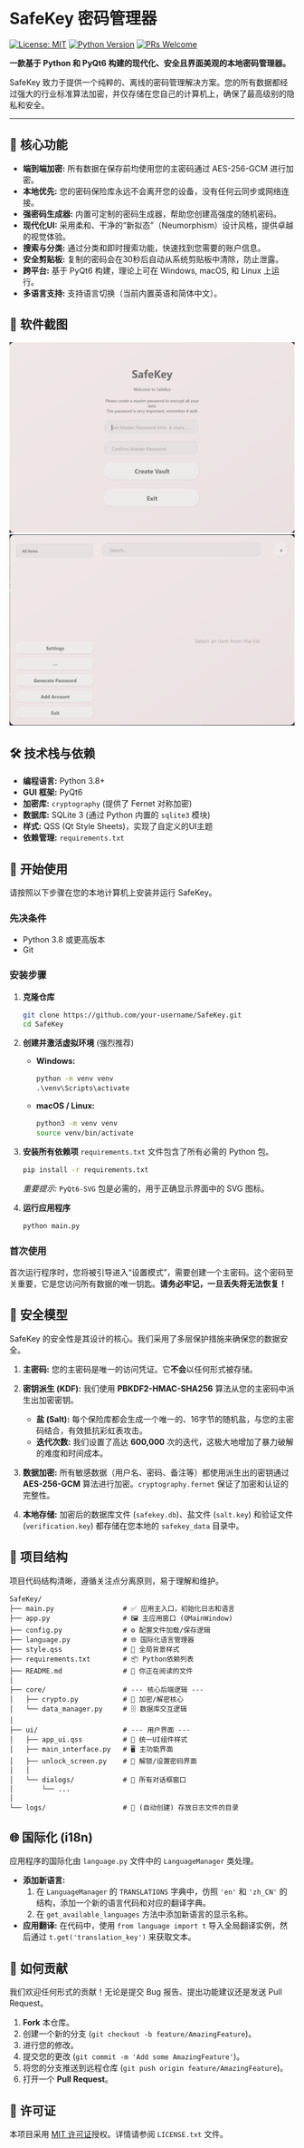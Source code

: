 # SafeKey 密码管理器

[![License: MIT](https://img.shields.io/badge/License-MIT-yellow.svg)](https://opensource.org/licenses/MIT)
[![Python Version](https://img.shields.io/badge/python-3.8+-blue.svg)](https://www.python.org/downloads/)
[![PRs Welcome](https://img.shields.io/badge/PRs-welcome-brightgreen.svg)](CONTRIBUTING.md)

**一款基于 Python 和 PyQt6 构建的现代化、安全且界面美观的本地密码管理器。**

SafeKey 致力于提供一个纯粹的、离线的密码管理解决方案。您的所有数据都经过强大的行业标准算法加密，并仅存储在您自己的计算机上，确保了最高级别的隐私和安全。

---

## 🌟 核心功能

*   **端到端加密:** 所有数据在保存前均使用您的主密码通过 AES-256-GCM 进行加密。
*   **本地优先:** 您的密码保险库永远不会离开您的设备，没有任何云同步或网络连接。
*   **强密码生成器:** 内置可定制的密码生成器，帮助您创建高强度的随机密码。
*   **现代化UI:** 采用柔和、干净的“新拟态”（Neumorphism）设计风格，提供卓越的视觉体验。
*   **搜索与分类:** 通过分类和即时搜索功能，快速找到您需要的账户信息。
*   **安全剪贴板:** 复制的密码会在30秒后自动从系统剪贴板中清除，防止泄露。
*   **跨平台:** 基于 PyQt6 构建，理论上可在 Windows, macOS, 和 Linux 上运行。
*   **多语言支持:** 支持语言切换（当前内置英语和简体中文）。

## 📸 软件截图

![unlock shot](./media/screenshot1.png)
![main shot](./media/screenshot2.png)

## 🛠️ 技术栈与依赖

*   **编程语言:** Python 3.8+
*   **GUI 框架:** PyQt6
*   **加密库:** `cryptography` (提供了 Fernet 对称加密)
*   **数据库:** SQLite 3 (通过 Python 内置的 `sqlite3` 模块)
*   **样式:** QSS (Qt Style Sheets)，实现了自定义的UI主题
*   **依赖管理:** `requirements.txt`

## 🚀 开始使用

请按照以下步骤在您的本地计算机上安装并运行 SafeKey。

### 先决条件

*   Python 3.8 或更高版本
*   Git

### 安装步骤

1.  **克隆仓库**
    ```bash
    git clone https://github.com/your-username/SafeKey.git
    cd SafeKey
    ```

2.  **创建并激活虚拟环境** (强烈推荐)

    *   **Windows:**
        ```cmd
        python -m venv venv
        .\venv\Scripts\activate
        ```
    *   **macOS / Linux:**
        ```bash
        python3 -m venv venv
        source venv/bin/activate
        ```

3.  **安装所有依赖项**
    `requirements.txt` 文件包含了所有必需的 Python 包。
    ```bash
    pip install -r requirements.txt
    ```
    *重要提示:* `PyQt6-SVG` 包是必需的，用于正确显示界面中的 SVG 图标。

4.  **运行应用程序**
    ```bash
    python main.py
    ```

### 首次使用

首次运行程序时，您将被引导进入“设置模式”，需要创建一个主密码。这个密码至关重要，它是您访问所有数据的唯一钥匙。**请务必牢记，一旦丢失将无法恢复！**

## 🔐 安全模型

SafeKey 的安全性是其设计的核心。我们采用了多层保护措施来确保您的数据安全。

1.  **主密码:**
    您的主密码是唯一的访问凭证。它**不会**以任何形式被存储。

2.  **密钥派生 (KDF):**
    我们使用 **PBKDF2-HMAC-SHA256** 算法从您的主密码中派生出加密密钥。
    *   **盐 (Salt):** 每个保险库都会生成一个唯一的、16字节的随机盐，与您的主密码结合，有效抵抗彩虹表攻击。
    *   **迭代次数:** 我们设置了高达 **600,000** 次的迭代，这极大地增加了暴力破解的难度和时间成本。

3.  **数据加密:**
    所有敏感数据（用户名、密码、备注等）都使用派生出的密钥通过 **AES-256-GCM** 算法进行加密。`cryptography.fernet` 保证了加密和认证的完整性。

4.  **本地存储:**
    加密后的数据库文件 (`safekey.db`)、盐文件 (`salt.key`) 和验证文件 (`verification.key`) 都存储在您本地的 `safekey_data` 目录中。

## 📂 项目结构

项目代码结构清晰，遵循关注点分离原则，易于理解和维护。

```
SafeKey/
├── main.py                 # ✅ 应用主入口，初始化日志和语言
├── app.py                  # 🖼️ 主应用窗口 (QMainWindow)
├── config.py               # ⚙️ 配置文件加载/保存逻辑
├── language.py             # 🌐 国际化语言管理器
├── style.qss               # 🎨 全局背景样式
├── requirements.txt        # 📦 Python依赖列表
├── README.md               # 📖 你正在阅读的文件
│
├── core/                   # --- 核心后端逻辑 ---
│   ├── crypto.py           # 🔑 加密/解密核心
│   └── data_manager.py     # 🗄️ 数据库交互逻辑
│
├── ui/                     # --- 用户界面 ---
│   ├── app_ui.qss          # 💅 统一UI组件样式
│   ├── main_interface.py   # 🖥️ 主功能界面
│   ├── unlock_screen.py    # 🚪 解锁/设置密码界面
│   │
│   └── dialogs/            # 💬 所有对话框窗口
│       └── ...
│
└── logs/                   # 📜 (自动创建) 存放日志文件的目录
```

## 🌐 国际化 (i18n)

应用程序的国际化由 `language.py` 文件中的 `LanguageManager` 类处理。

*   **添加新语言:**
    1.  在 `LanguageManager` 的 `TRANSLATIONS` 字典中，仿照 `'en'` 和 `'zh_CN'` 的结构，添加一个新的语言代码和对应的翻译字典。
    2.  在 `get_available_languages` 方法中添加新语言的显示名称。
*   **应用翻译:**
    在代码中，使用 `from language import t` 导入全局翻译实例，然后通过 `t.get('translation_key')` 来获取文本。

## 🤝 如何贡献

我们欢迎任何形式的贡献！无论是提交 Bug 报告、提出功能建议还是发送 Pull Request。

1.  **Fork** 本仓库。
2.  创建一个新的分支 (`git checkout -b feature/AmazingFeature`)。
3.  进行您的修改。
4.  提交您的更改 (`git commit -m 'Add some AmazingFeature'`)。
5.  将您的分支推送到远程仓库 (`git push origin feature/AmazingFeature`)。
6.  打开一个 **Pull Request**。

## 📜 许可证

本项目采用 [MIT 许可证](LICENSE.txt)授权。详情请参阅 `LICENSE.txt` 文件。










